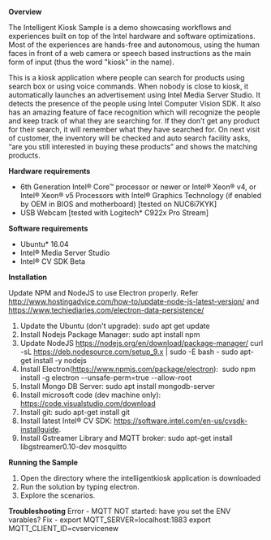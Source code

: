 **Overview**

The Intelligent Kiosk Sample is a demo showcasing workflows and experiences built on top of the Intel hardware and software optimizations. Most of the experiences are hands-free and autonomous, using the human faces in front of a web camera or speech based instructions as the main form of input (thus the word "kiosk" in the name).

This is a kiosk application where people can search for products using search box or using voice commands. When nobody is close to kiosk, it automatically launches an advertisement using Intel Media Server Studio. It detects the presence of the people using Intel Computer Vision SDK. It also has an amazing feature of face recognition which will recognize the people and keep track of what they are searching for. If they don’t get any product for their search, it will remember what they have searched for. On next visit of customer, the inventory will be checked and auto search facility asks, “are you still interested in buying these products” and shows the matching products.

**Hardware requirements**

- 6th Generation Intel® Core™ processor or newer or Intel® Xeon® v4, or Intel® Xeon® v5 Processors with Intel® Graphics Technology (if enabled by OEM in BIOS and motherboard) [tested on NUC6i7KYK]
- USB Webcam [tested with Logitech* C922x Pro Stream]

**Software requirements**

- Ubuntu* 16.04
- Intel® Media Server Studio
- Intel® CV SDK Beta

**Installation**

Update NPM and NodeJS to use Electron properly. Refer http://www.hostingadvice.com/how-to/update-node-js-latest-version/
and https://www.techiediaries.com/electron-data-persistence/

1. Update the Ubuntu (don't upgrade): sudo apt get update
2. Install Nodejs Package Manager: sudo apt install npm
3. Update NodeJS https://nodejs.org/en/download/package-manager/ curl -sL https://deb.nodesource.com/setup_9.x | sudo -E bash - sudo apt-get install -y nodejs
4. Install Electron(https://www.npmjs.com/package/electron):  sudo npm install -g electron --unsafe-perm=true --allow-root
5. Install Mongo DB Server: sudo apt install mongodb-server
6. Install microsoft code (dev machine only): https://code.visualstudio.com/download
7. Install git: sudo apt-get install git
8. Install latest Intel® CV SDK: https://software.intel.com/en-us/cvsdk-installguide. 
9. Install Gstreamer Library and MQTT broker: sudo apt-get install libgstreamer0.10-dev mosquitto

**Running the Sample**

1. Open the directory where the intelligentkiosk application is downloaded
2. Run the solution by typing electron.
3. Explore the scenarios.

**Troubleshooting**
Error - MQTT NOT started: have you set the ENV varables?
Fix -
export MQTT_SERVER=localhost:1883
export MQTT_CLIENT_ID=cvservicenew

